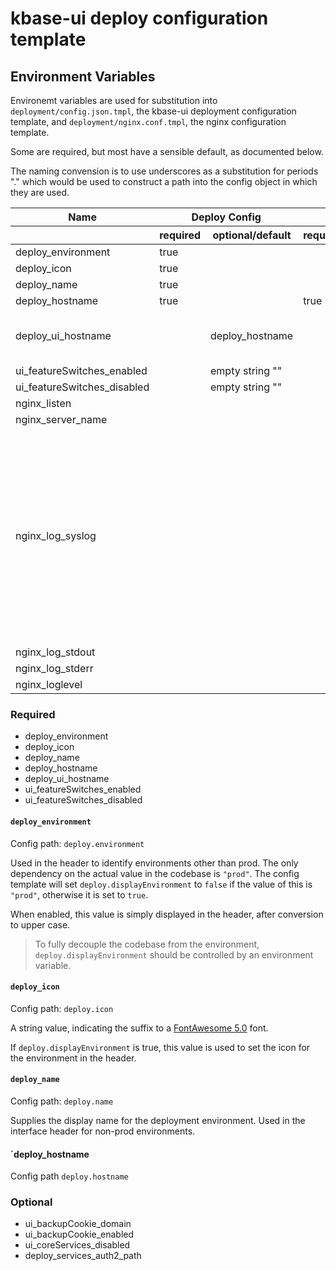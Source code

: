 # kbase-ui deploy configuration template

## Environment Variables

Environemt variables are used for substitution into `deployment/config.json.tmpl`, the kbase-ui deployment configuration template, and `deployment/nginx.conf.tmpl`, the nginx configuration template.

Some are required, but most have a sensible default, as documented below.

The naming convension is to use underscores as a substitution for periods "." which would be used to construct a path into the config object in which they are used.




<table>
    <thead>
        <tr>
            <th>Name</th>
            <th colspan="2">Deploy Config</th>
            <th colspan="2">nginx Config</th>
            <th>Comments</th>
        </tr>
        <tr>
            <th></th>
            <th>required</th>
            <th>optional/default</th>
            <th>required</th>
            <th>optional/default</th>
            <th></th>
        </tr>
    </thead>
    <tbody>
        <tr>
            <td>deploy_environment</td>
            <td>true</td>
            <td></td>
            <td></td>
            <td></td>
            <td></td>
        </tr>
        <tr>
            <td>deploy_icon</td>
            <td>true</td>
            <td></td>
            <td></td>
            <td></td>
            <td></td>
        </tr>
        <tr>
            <td>deploy_name</td>
            <td>true</td>
            <td></td>
            <td></td>
            <td></td>
            <td></td>
        </tr>
        <tr>
            <td>deploy_hostname</td>
            <td>true</td>
            <td></td>
            <td>true</td>
            <td></td>
            <td></td>
        </tr>
        <tr>
            <td>deploy_ui_hostname</td>
            <td></td>
            <td>deploy_hostname</td>
            <td></td>
            <td>deploy_hostname</td>
            <td>only set in prod, since it is dual-hosted</td>
        </tr>
        <tr>
            <td>ui_featureSwitches_enabled</td>
            <td></td>
            <td>empty string ""</td>
            <td></td>
            <td></td>
            <td></td>
        </tr>
        <tr>
            <td>ui_featureSwitches_disabled</td>
            <td></td>
            <td>empty string ""</td>
            <td></td>
            <td></td>
            <td></td>
        </tr>
        <tr>
            <td>nginx_listen</td>
            <td></td>
            <td></td>
            <td></td>
            <td>80</td>
            <td></td>
        </tr>
        <tr>
            <td>nginx_server_name</td>
            <td></td>
            <td></td>
            <td></td>
            <td>localhost</td>
            <td></td>
        </tr>
        <tr>
            <td>nginx_log_syslog</td>
            <td></td>
            <td></td>
            <td></td>
            <td>implicitly empty string ""</td>
            <td>Only used in a conditional, which tests for its existence; an empty or non-existent environment variable is considered "false", so this implicitly defaults to false.</td>
        </tr>
        <tr>
            <td>nginx_log_stdout</td>
            <td></td>
            <td></td>
            <td></td>
            <td>true</td>
            <td></td>
        </tr>
        <tr>
            <td>nginx_log_stderr</td>
            <td></td>
            <td></td>
            <td></td>
            <td>true</td>
            <td></td>
        </tr>
        <tr>
            <td>nginx_loglevel</td>
            <td></td>
            <td></td>
            <td></td>
            <td>error</td>
            <td></td>
        </tr>
    </tbody>
</table>




### Required

- deploy_environment
- deploy_icon
- deploy_name
- deploy_hostname
- deploy_ui_hostname
- ui_featureSwitches_enabled
- ui_featureSwitches_disabled

#### `deploy_environment`

Config path: `deploy.environment`

Used in the header to identify environments other than prod. The only dependency on the actual value in the codebase is `"prod"`. The config template will set `deploy.displayEnvironment` to `false` if the value of this is `"prod"`, otherwise it is set to `true`.

When enabled, this value is simply displayed in the header, after conversion to upper case.

> To fully decouple the codebase from the environment, `deploy.displayEnvironment` should be controlled by an environment variable.

#### `deploy_icon`

Config path: `deploy.icon`

A string value, indicating the suffix to a [FontAwesome 5.0](https://fontawesome.com/v5/search) font. 


If `deploy.displayEnvironment` is true, this value is used to set the icon for the environment in the header.

#### `deploy_name`

Config path: `deploy.name`

Supplies the display name for the deployment environment. Used in the interface header for non-prod environments.

#### `deploy_hostname

Config path `deploy.hostname`




### Optional

- ui_backupCookie_domain
- ui_backupCookie_enabled
- ui_coreServices_disabled
- deploy_services_auth2_path



